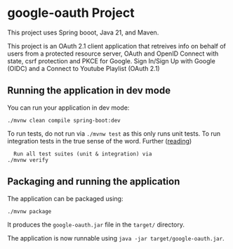 # google-oauth Project

This project uses Spring booot, Java 21, and Maven.

This project is an OAuth 2.1 client application that retreives info on behalf of users from a protected resource server, OAuth and OpenID Connect with state, csrf protection and PKCE for Google.
Sign In/Sign Up with Google (OIDC) and a Connect to Youtube Playlist (OAuth 2.1)

## Running the application in dev mode

You can run your application in dev mode:
```shell script
./mvnw clean compile spring-boot:dev
```
To run tests, do not run via ```./mvnw test``` as this only runs unit tests. To run integration tests in the true sense of the word. Further ([reading](https://maven.apache.org/surefire/maven-failsafe-plugin/))
```
  Run all test suites (unit & integration) via
./mvnw verify
```

## Packaging and running the application

The application can be packaged using:
```shell script
./mvnw package
```
It produces the `google-oauth.jar` file in the `target/` directory.

The application is now runnable using `java -jar target/google-oauth.jar`.
